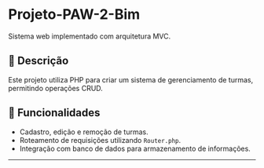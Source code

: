 # Projeto-PAW-2-Bim
Sistema web implementado com arquitetura MVC.

## 📖 Descrição
Este projeto utiliza PHP para criar um sistema de gerenciamento de turmas, permitindo operações CRUD.

## 📝 Funcionalidades
- Cadastro, edição e remoção de turmas.
- Roteamento de requisições utilizando `Router.php`.
- Integração com banco de dados para armazenamento de informações.

---
